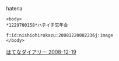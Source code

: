 
hatena

```
<body>
*1229700158*ハチイチ忘年会

f:id:nishiohirokazu:20081220002236j:image
</body>
```


[はてなダイアリー 2008-12-19](https://nishiohirokazu.hatenadiary.org/archive/2008/12/19)